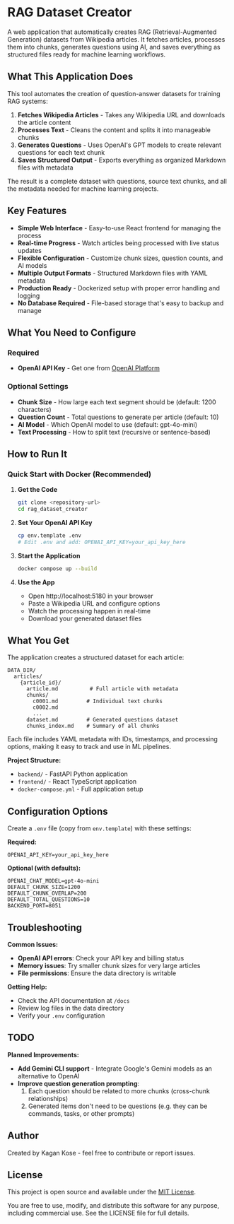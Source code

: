# RAG Dataset Creator

A web application that automatically creates RAG (Retrieval-Augmented Generation) datasets from Wikipedia articles. It fetches articles, processes them into chunks, generates questions using AI, and saves everything as structured files ready for machine learning workflows.

## What This Application Does

This tool automates the creation of question-answer datasets for training RAG systems:

1. **Fetches Wikipedia Articles** - Takes any Wikipedia URL and downloads the article content
2. **Processes Text** - Cleans the content and splits it into manageable chunks
3. **Generates Questions** - Uses OpenAI's GPT models to create relevant questions for each text chunk
4. **Saves Structured Output** - Exports everything as organized Markdown files with metadata

The result is a complete dataset with questions, source text chunks, and all the metadata needed for machine learning projects.

## Key Features

- **Simple Web Interface** - Easy-to-use React frontend for managing the process
- **Real-time Progress** - Watch articles being processed with live status updates
- **Flexible Configuration** - Customize chunk sizes, question counts, and AI models
- **Multiple Output Formats** - Structured Markdown files with YAML metadata
- **Production Ready** - Dockerized setup with proper error handling and logging
- **No Database Required** - File-based storage that's easy to backup and manage

## What You Need to Configure

### Required
- **OpenAI API Key** - Get one from [OpenAI Platform](https://platform.openai.com/api-keys)

### Optional Settings
- **Chunk Size** - How large each text segment should be (default: 1200 characters)
- **Question Count** - Total questions to generate per article (default: 10)
- **AI Model** - Which OpenAI model to use (default: gpt-4o-mini)
- **Text Processing** - How to split text (recursive or sentence-based)

## How to Run It

### Quick Start with Docker (Recommended)

1. **Get the Code**
   ```bash
   git clone <repository-url>
   cd rag_dataset_creator
   ```

2. **Set Your OpenAI API Key**
   ```bash
   cp env.template .env
   # Edit .env and add: OPENAI_API_KEY=your_api_key_here
   ```

3. **Start the Application**
   ```bash
   docker compose up --build
   ```

4. **Use the App**
   - Open http://localhost:5180 in your browser
   - Paste a Wikipedia URL and configure options
   - Watch the processing happen in real-time
   - Download your generated dataset files

## What You Get

The application creates a structured dataset for each article:

```
DATA_DIR/
  articles/
    {article_id}/
      article.md          # Full article with metadata
      chunks/
        c0001.md         # Individual text chunks
        c0002.md
        ...
      dataset.md         # Generated questions dataset
      chunks_index.md    # Summary of all chunks
```

Each file includes YAML metadata with IDs, timestamps, and processing options, making it easy to track and use in ML pipelines.

**Project Structure:**
- `backend/` - FastAPI Python application
- `frontend/` - React TypeScript application
- `docker-compose.yml` - Full application setup

## Configuration Options

Create a `.env` file (copy from `env.template`) with these settings:

**Required:**
```env
OPENAI_API_KEY=your_api_key_here
```

**Optional (with defaults):**
```env
OPENAI_CHAT_MODEL=gpt-4o-mini
DEFAULT_CHUNK_SIZE=1200
DEFAULT_CHUNK_OVERLAP=200
DEFAULT_TOTAL_QUESTIONS=10
BACKEND_PORT=8051
```

## Troubleshooting

**Common Issues:**
- **OpenAI API errors**: Check your API key and billing status
- **Memory issues**: Try smaller chunk sizes for very large articles
- **File permissions**: Ensure the data directory is writable

**Getting Help:**
- Check the API documentation at `/docs`
- Review log files in the data directory
- Verify your `.env` configuration

## TODO

**Planned Improvements:**
- **Add Gemini CLI support** - Integrate Google's Gemini models as an alternative to OpenAI
- **Improve question generation prompting**:
  1. Each question should be related to more chunks (cross-chunk relationships)
  2. Generated items don't need to be questions (e.g. they can be commands, tasks, or other prompts)

## Author

Created by Kagan Kose - feel free to contribute or report issues.

## License

This project is open source and available under the [MIT License](LICENSE).

You are free to use, modify, and distribute this software for any purpose, including commercial use. See the LICENSE file for full details. 